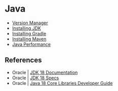 # Java

* [Version Manager](./01-version-manager.md)
* [Installing JDK](./02-installation.md)
* [Installing Gradle](./03-gradle.md)
* [Installing Maven](./04-maven.md)
* [Java Performance](./performance/index.md)

## References

* Oracle | [JDK 18 Documentation](https://docs.oracle.com/en/java/javase/18/)
* Oracle | [JDK 18 Specs](https://docs.oracle.com/en/java/javase/18/docs/specs/)
* Oracle | [Java 18 Core Libraries Developer Guide](https://docs.oracle.com/en/java/javase/19/core/index.html)
